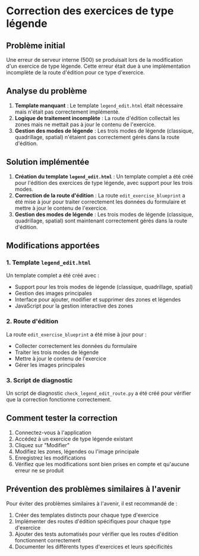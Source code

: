 # Correction des exercices de type légende

## Problème initial

Une erreur de serveur interne (500) se produisait lors de la modification d'un exercice de type légende. Cette erreur était due à une implémentation incomplète de la route d'édition pour ce type d'exercice.

## Analyse du problème

1. **Template manquant** : Le template `legend_edit.html` était nécessaire mais n'était pas correctement implémenté.
2. **Logique de traitement incomplète** : La route d'édition collectait les zones mais ne mettait pas à jour le contenu de l'exercice.
3. **Gestion des modes de légende** : Les trois modes de légende (classique, quadrillage, spatial) n'étaient pas correctement gérés dans la route d'édition.

## Solution implémentée

1. **Création du template `legend_edit.html`** : Un template complet a été créé pour l'édition des exercices de type légende, avec support pour les trois modes.
2. **Correction de la route d'édition** : La route `edit_exercise_blueprint` a été mise à jour pour traiter correctement les données du formulaire et mettre à jour le contenu de l'exercice.
3. **Gestion des modes de légende** : Les trois modes de légende (classique, quadrillage, spatial) sont maintenant correctement gérés dans la route d'édition.

## Modifications apportées

### 1. Template `legend_edit.html`

Un template complet a été créé avec :
- Support pour les trois modes de légende (classique, quadrillage, spatial)
- Gestion des images principales
- Interface pour ajouter, modifier et supprimer des zones et légendes
- JavaScript pour la gestion interactive des zones

### 2. Route d'édition

La route `edit_exercise_blueprint` a été mise à jour pour :
- Collecter correctement les données du formulaire
- Traiter les trois modes de légende
- Mettre à jour le contenu de l'exercice
- Gérer les images principales

### 3. Script de diagnostic

Un script de diagnostic `check_legend_edit_route.py` a été créé pour vérifier que la correction fonctionne correctement.

## Comment tester la correction

1. Connectez-vous à l'application
2. Accédez à un exercice de type légende existant
3. Cliquez sur "Modifier"
4. Modifiez les zones, légendes ou l'image principale
5. Enregistrez les modifications
6. Vérifiez que les modifications sont bien prises en compte et qu'aucune erreur ne se produit

## Prévention des problèmes similaires à l'avenir

Pour éviter des problèmes similaires à l'avenir, il est recommandé de :
1. Créer des templates distincts pour chaque type d'exercice
2. Implémenter des routes d'édition spécifiques pour chaque type d'exercice
3. Ajouter des tests automatisés pour vérifier que les routes d'édition fonctionnent correctement
4. Documenter les différents types d'exercices et leurs spécificités
